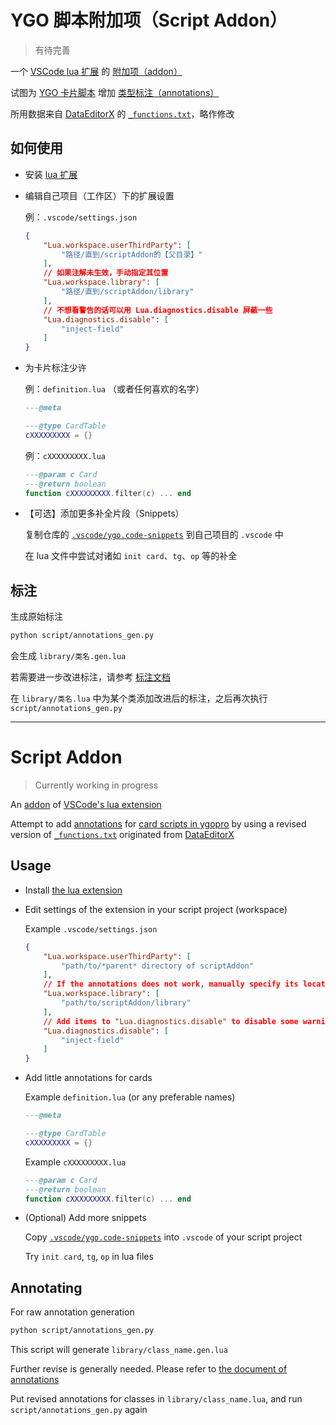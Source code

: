 # YGO 脚本附加项（Script Addon）

> 有待完善

一个 [VSCode lua 扩展][LuaExtension] 的 [附加项（addon）][Addons]

试图为 [YGO 卡片脚本][scripts] 增加 [类型标注（annotations）][Annotation]

所用数据来自 [DataEditorX][functions_origin] 的 [`_functions.txt`][functions]，略作修改

## 如何使用

- 安装 [lua 扩展][LuaExtension]
- 编辑自己项目（工作区）下的扩展设置

    例：`.vscode/settings.json`

    ```JSON
    {
        "Lua.workspace.userThirdParty": [
            "路径/直到/scriptAddon的【父目录】"
        ],
        // 如果注解未生效，手动指定其位置
        "Lua.workspace.library": [
            "路径/直到/scriptAddon/library"
        ],
        // 不想看警告的话可以用 Lua.diagnostics.disable 屏蔽一些
        "Lua.diagnostics.disable": [
            "inject-field"
        ]
    }
    ```
- 为卡片标注少许

    例：`definition.lua` （或者任何喜欢的名字）

    ```lua
    ---@meta

    ---@type CardTable
    cXXXXXXXXX = {}
    ```
    例：`cXXXXXXXXX.lua`

    ```lua
    ---@param c Card
    ---@return boolean
    function cXXXXXXXXX.filter(c) ... end
    ```

- 【可选】添加更多补全片段（Snippets）
  
    复制仓库的 [`.vscode/ygo.code-snippets`][Snippets] 到自己项目的 `.vscode` 中

    在 lua 文件中尝试对诸如 `init card`、`tg`、`op` 等的补全

## 标注

生成原始标注

```bash
python script/annotations_gen.py
```

会生成 `library/类名.gen.lua`

若需要进一步改进标注，请参考 [标注文档][Annotation]

在 `library/类名.lua` 中为某个类添加改进后的标注，之后再次执行 `script/annotations_gen.py`

------

# Script Addon

> Currently working in progress

An [addon][Addons] of [VSCode's lua extension][LuaExtension]

Attempt to add [annotations][Annotation] for [card scripts in ygopro][scripts] by using a revised version of [`_functions.txt`][functions] originated from [DataEditorX][functions_origin]

## Usage

- Install [the lua extension][LuaExtension]
- Edit settings of the extension in your script project (workspace)

    Example `.vscode/settings.json`

    ```JSON
    {
        "Lua.workspace.userThirdParty": [
            "path/to/*parent* directory of scriptAddon"
        ],
        // If the annotations does not work, manually specify its location
        "Lua.workspace.library": [
            "path/to/scriptAddon/library"
        ],
        // Add items to "Lua.diagnostics.disable" to disable some warnings
        "Lua.diagnostics.disable": [
            "inject-field"
        ]
    }
    ```
- Add little annotations for cards

    Example `definition.lua` (or any preferable names)

    ```lua
    ---@meta

    ---@type CardTable
    cXXXXXXXXX = {}
    ```
    Example `cXXXXXXXXX.lua`

    ```lua
    ---@param c Card
    ---@return boolean
    function cXXXXXXXXX.filter(c) ... end
    ```

- (Optional) Add more snippets
  
    Copy [`.vscode/ygo.code-snippets`][Snippets] into `.vscode` of your script project

    Try `init card`, `tg`, `op` in lua files

## Annotating

For raw annotation generation

```bash
python script/annotations_gen.py
```

This script will generate `library/class_name.gen.lua`

Further revise is generally needed. Please refer to [the document of annotations][Annotation]

Put revised annotations for classes in `library/class_name.lua`, and run `script/annotations_gen.py` again

[Addons]: https://luals.github.io/wiki/addons/
[Annotation]: https://luals.github.io/wiki/annotations/
[LuaExtension]: https://marketplace.visualstudio.com/items?itemName=sumneko.lua
[scripts]: https://github.com/Fluorohydride/ygopro-scripts
[functions]: https://github.com/liggest/scriptAddon/blob/main/script/_functions.txt
[functions_origin]: https://code.mycard.moe/nanahira/DataEditorX/-/blob/master/DataEditorX/data/_functions.txt
[Snippets]: https://github.com/liggest/scriptAddon/blob/main/.vscode/ygo.code-snippets
